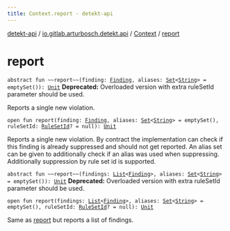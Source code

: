 ```yaml
---
title: Context.report - detekt-api
---
```


[detekt-api](../../index.html) / [io.gitlab.arturbosch.detekt.api](../index.html) / [Context](index.html) / [report](./report.html)

# report

`abstract fun ~~report~~(finding: `[`Finding`](../-finding/index.html)`, aliases: `[`Set`](https://kotlinlang.org/api/latest/jvm/stdlib/kotlin.collections/-set/index.html)`<`[`String`](https://kotlinlang.org/api/latest/jvm/stdlib/kotlin/-string/index.html)`> = emptySet()): `[`Unit`](https://kotlinlang.org/api/latest/jvm/stdlib/kotlin/-unit/index.html)
**Deprecated:** Overloaded version with extra ruleSetId parameter should be used.

Reports a single new violation.

`open fun report(finding: `[`Finding`](../-finding/index.html)`, aliases: `[`Set`](https://kotlinlang.org/api/latest/jvm/stdlib/kotlin.collections/-set/index.html)`<`[`String`](https://kotlinlang.org/api/latest/jvm/stdlib/kotlin/-string/index.html)`> = emptySet(), ruleSetId: `[`RuleSetId`](../-rule-set-id.html)`? = null): `[`Unit`](https://kotlinlang.org/api/latest/jvm/stdlib/kotlin/-unit/index.html)

Reports a single new violation.
By contract the implementation can check if
this finding is already suppressed and should not get reported.
An alias set can be given to additionally check if an alias was used when suppressing.
Additionally suppression by rule set id is supported.

`abstract fun ~~report~~(findings: `[`List`](https://kotlinlang.org/api/latest/jvm/stdlib/kotlin.collections/-list/index.html)`<`[`Finding`](../-finding/index.html)`>, aliases: `[`Set`](https://kotlinlang.org/api/latest/jvm/stdlib/kotlin.collections/-set/index.html)`<`[`String`](https://kotlinlang.org/api/latest/jvm/stdlib/kotlin/-string/index.html)`> = emptySet()): `[`Unit`](https://kotlinlang.org/api/latest/jvm/stdlib/kotlin/-unit/index.html)
**Deprecated:** Overloaded version with extra ruleSetId parameter should be used.


`open fun report(findings: `[`List`](https://kotlinlang.org/api/latest/jvm/stdlib/kotlin.collections/-list/index.html)`<`[`Finding`](../-finding/index.html)`>, aliases: `[`Set`](https://kotlinlang.org/api/latest/jvm/stdlib/kotlin.collections/-set/index.html)`<`[`String`](https://kotlinlang.org/api/latest/jvm/stdlib/kotlin/-string/index.html)`> = emptySet(), ruleSetId: `[`RuleSetId`](../-rule-set-id.html)`? = null): `[`Unit`](https://kotlinlang.org/api/latest/jvm/stdlib/kotlin/-unit/index.html)

Same as [report](./report.html) but reports a list of findings.

